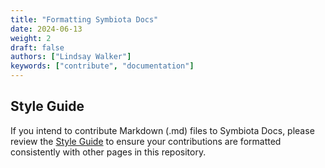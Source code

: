 ```yaml
---
title: "Formatting Symbiota Docs"
date: 2024-06-13
weight: 2
draft: false
authors: ["Lindsay Walker"]
keywords: ["contribute", "documentation"]
---
```


## Style Guide

If you intend to contribute Markdown (.md) files to Symbiota Docs, please review the [Style Guide](resources/templates/styleguide.md) to ensure your contributions are formatted consistently with other pages in this repository.

